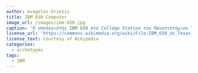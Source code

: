 ```yaml
---
author: evagelos kriezis
title: IBM 650 Computer
image_url: /images/ibm-650.jpg
caption: 'Ο υπολογιστής IBM 650 στο College Station του Πανεπιστήμιου Texas A & M, την δεκαετία του 1950. Ένας από τους πρώτους υπολογιστές της IBM και ο πρώτος υπολογιστής μαζικής παραγωγής στον κόσμο.'
license_url: 'https://commons.wikimedia.org/wiki/File:IBM_650_at_Texas_A%26M.jpg'
license_text: Courtesy of Wikipedia
categories:
  - archetypes
tags:
  - IBM
---
```

